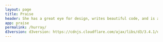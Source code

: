 ```yaml
---
layout: page
title: Praise
header: She has a great eye for design, writes beautiful code, and is a pleasure to work with.												
app: praise
permalink: /hurray/
d3version: d3version: https://cdnjs.cloudflare.com/ajax/libs/d3/3.4.1/d3.min.js
---
```


<div id=landing></div>
<script src="/postapps/praise/js/praise.js"><</script>
